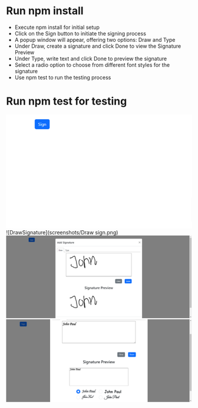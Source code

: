 
# Run npm install

- Execute npm install for initial setup
- Click on the Sign button to initiate the signing process
- A popup window will appear, offering two options: Draw and Type
- Under Draw, create a signature and click Done to view the Signature Preview
- Under Type, write text and click Done to preview the signature
- Select a radio option to choose from different font styles for the signature
- Use npm test to run the testing process

# Run npm test for testing
![DrawSignature](screenshots/FirstScreen.png)
![DrawSignature](screenshots/Draw sign.png)
![DrawSignature](screenshots/draw2.png)
![DrawSignature](screenshots/type.png)

